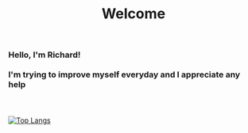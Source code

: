 <header>
  <h1> Welcome </h1>
  
  <script>
  func ablublue = {
    window.alert("aaaaa");
  }
</script>
</header>

<div> 
  <h3> Hello, I'm Richard! <br><br> I'm trying to improve myself everyday and I appreciate any help<h3>
  
  <ol>
    <il></il>
    <il></il>
    <il></il>
    <il></il>
    <il></il>
  </ol>
    
</div>
    

  
<br>

[![Top Langs](https://github-readme-stats.vercel.app/api/top-langs/?username=kyori-kyo&layout=compact)](https://github.com/anuraghazra/github-readme-stats)
